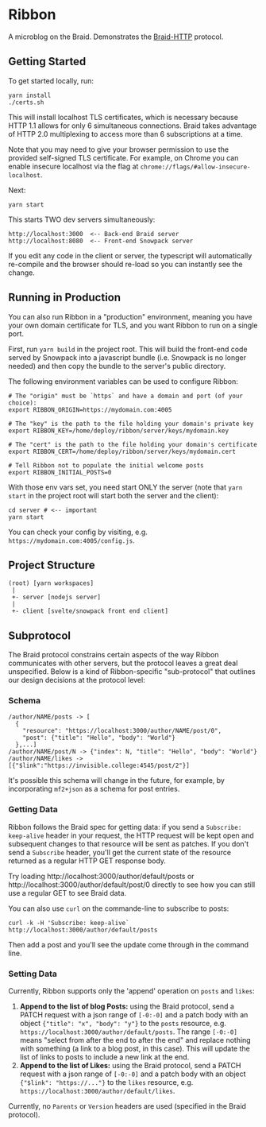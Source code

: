 # Ribbon

A microblog on the Braid. Demonstrates the [Braid-HTTP](https://braid.news) protocol.

## Getting Started

To get started locally, run:

```
yarn install
./certs.sh
```

This will install localhost TLS certificates, which is necessary because HTTP 1.1 allows for only 6 simultaneous connections. Braid takes advantage of HTTP 2.0 multiplexing to access more than 6 subscriptions at a time.

Note that you may need to give your browser permission to use the provided self-signed TLS certificate. For example, on Chrome you can enable insecure localhost via the flag at `chrome://flags/#allow-insecure-localhost`. 

Next:

```
yarn start
```

This starts TWO dev servers simultaneously:

```
http://localhost:3000  <-- Back-end Braid server
http://localhost:8080  <-- Front-end Snowpack server
```

If you edit any code in the client or server, the typescript will automatically re-compile and the browser should re-load so you can instantly see the change.

## Running in Production

You can also run Ribbon in a "production" environment, meaning you have your own domain certificate for TLS, and you want Ribbon to run on a single port.

First, run `yarn build` in the project root. This will build the front-end code served by Snowpack into a javascript bundle (i.e. Snowpack is no longer needed) and then copy the bundle to the server's public directory.

The following environment variables can be used to configure Ribbon:

```
# The "origin" must be `https` and have a domain and port (of your choice):
export RIBBON_ORIGIN=https://mydomain.com:4005

# The "key" is the path to the file holding your domain's private key
export RIBBON_KEY=/home/deploy/ribbon/server/keys/mydomain.key

# The "cert" is the path to the file holding your domain's certificate
export RIBBON_CERT=/home/deploy/ribbon/server/keys/mydomain.cert

# Tell Ribbon not to populate the initial welcome posts
export RIBBON_INITIAL_POSTS=0
```

With those env vars set, you need start ONLY the server (note that `yarn start` in the project root will start both the server and the client):

```
cd server # <-- important
yarn start
```

You can check your config by visiting, e.g. `https://mydomain.com:4005/config.js`.

## Project Structure

```
(root) [yarn workspaces]
 |
 +- server [nodejs server]
 |
 +- client [svelte/snowpack front end client]
```

## Subprotocol

The Braid protocol constrains certain aspects of the way Ribbon communicates with other servers, but the protocol leaves a great deal unspecified. Below is a kind of Ribbon-specific "sub-protocol" that outlines our design decisions at the protocol level:

### Schema

```
/author/NAME/posts -> [
  {
    "resource": "https://localhost:3000/author/NAME/post/0",
    "post": {"title": "Hello", "body": "World"}
  },...]
/author/NAME/post/N -> {"index": N, "title": "Hello", "body": "World"}
/author/NAME/likes -> [{"$link":"https://invisible.college:4545/post/2"}]
```

It's possible this schema will change in the future, for example, by incorporating `mf2+json` as a schema for post entries.

### Getting Data

Ribbon follows the Braid spec for getting data: if you send a `Subscribe: keep-alive` header in your request, the HTTP request will be kept open and subsequent changes to that resource will be sent as patches. If you don't send a `Subscribe` header, you'll get the current state of the resource returned as a regular HTTP GET response body.

Try loading http://localhost:3000/author/default/posts or http://localhost:3000/author/default/post/0 directly to see how you can still use a regular GET to see Braid data.

You can also use `curl` on the commande-line to subscribe to posts:

```
curl -k -H 'Subscribe: keep-alive` http://localhost:3000/author/default/posts
```

Then add a post and you'll see the update come through in the command line.

### Setting Data

Currently, Ribbon supports only the 'append' operation on `posts` and `likes`:

1. **Append to the list of blog Posts:** using the Braid protocol, send a PATCH request with a json range of `[-0:-0]` and a patch body with an object `{"title": "x", "body": "y"}` to the `posts` resource, e.g. `https://localhost:3000/author/default/posts`. The range `[-0:-0]` means "select from after the end to after the end" and replace nothing with something (a link to a blog post, in this case). This will update the list of links to posts to include a new link at the end.
2. **Append to the list of Likes:** using the Braid protocol, send a PATCH request with a json range of `[-0:-0]` and a patch body with an object `{"$link": "https://..."}` to the `likes` resource, e.g. `https://localhost:3000/author/default/likes`. 

Currently, no `Parents` or `Version` headers are used (specified in the Braid protocol).
